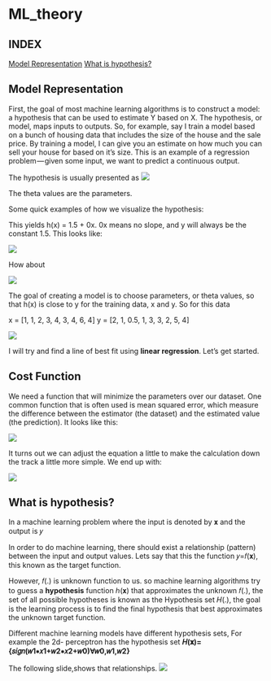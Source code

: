 # ML_theory

## INDEX
[Model Representation]()
[What is hypothesis?]()

## Model Representation
First, the goal of most machine learning algorithms is to construct a model: a hypothesis that can be used to estimate Y based on X. The hypothesis, or model, maps inputs to outputs. So, for example, say I train a model based on a bunch of housing data that includes the size of the house and the sale price. By training a model, I can give you an estimate on how much you can sell your house for based on it’s size. This is an example of a regression problem — given some input, we want to predict a continuous output.

The hypothesis is usually presented as
<img src="https://cdn-images-1.medium.com/max/1600/1*XfDb8XhzTy1nVnwSy1mv6g.png"/>

The theta values are the parameters.

Some quick examples of how we visualize the hypothesis:


This yields h(x) = 1.5 + 0x. 0x means no slope, and y will always be the constant 1.5. This looks like:

<img src="https://cdn-images-1.medium.com/max/1600/1*VT2ByIh85TKbdBeZ6uXy8g.png"/>

How about

<img src="https://cdn-images-1.medium.com/max/1600/1*q0zqprvoiRhD4i_51A3JuQ.png"/>

The goal of creating a model is to choose parameters, or theta values, so that h(x) is close to y for the training data, x and y. So for this data

x = [1, 1, 2, 3, 4, 3, 4, 6, 4]
y = [2, 1, 0.5, 1, 3, 3, 2, 5, 4]

<img src="https://cdn-images-1.medium.com/max/1600/1*eHzxmd4mN9YVUts5bXfDFg.png"/>

I will try and find a line of best fit using **linear regression**. Let’s get started.

## Cost Function

We need a function that will minimize the parameters over our dataset. One common function that is often used is mean squared error, which measure the difference between the estimator (the dataset) and the estimated value (the prediction). It looks like this:

<img src="https://cdn-images-1.medium.com/max/1600/1*20m_U-H6EIcxlN2k07Z7oQ.png"/>

It turns out we can adjust the equation a little to make the calculation down the track a little more simple. We end up with:

<img src="https://cdn-images-1.medium.com/max/1600/1*VanG05Ab6yknqJ2bRGFzrQ.png"/>





## What is hypothesis?
In a machine learning problem where the input is denoted by 𝐱 and the output is 𝑦

In order to do machine learning, there should exist a relationship (pattern) between the input and output values. Lets say that this the function
𝑦=𝑓(𝐱), this known as the target function.

However, 𝑓(.) is unknown function to us.  so machine learning algorithms try to guess a **hypothesis** function ℎ(𝐱) that approximates the unknown 𝑓(.), the set of all possible hypotheses is known as the Hypothesis set 𝐻(.), the goal is the learning process is to find the final hypothesis that best approximates the unknown target function.

Different machine learning models have different hypothesis sets, For example the 2d- perceptron has the hypothesis set
**𝐻(𝐱)={𝑠𝑖𝑔𝑛(𝑤1∗𝑥1+𝑤2∗𝑥2+𝑤0)∀𝑤0,𝑤1,𝑤2}**

The following slide,shows that relationships.
<img src = "https://qph.fs.quoracdn.net/main-qimg-cf260851f899a89ff16a92b38e73729f"/>

